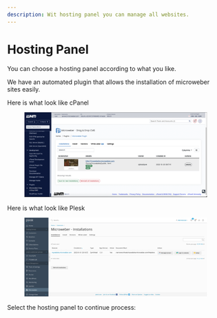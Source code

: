 ```yaml
---
description: Wit hosting panel you can manage all websites.
---
```


# Hosting Panel

You can choose a hosting panel according to what you like.

We have an automated plugin that allows the installation of microweber sites easily.



Here is what look like cPanel

<figure><img src="../../.gitbook/assets/image.png" alt=""><figcaption></figcaption></figure>



Here is what look like Plesk



<figure><img src="../../.gitbook/assets/Screen Shot 2023-01-04 at 12.02.32 (1).png" alt=""><figcaption></figcaption></figure>



Select the hosting panel to continue process:
